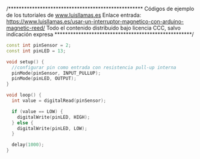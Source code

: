 /***************************************************
Códigos de ejemplo de los tutoriales de www.luisllamas.es
Enlace entrada: https://www.luisllamas.es/usar-un-interruptor-magnetico-con-arduino-magnetic-reed/
Todo el contenido distribuido bajo licencia CCC, salvo indicación expresa
****************************************************/

```cpp
const int pinSensor = 2;
const int pinLED = 13;

void setup() {
  //configurar pin como entrada con resistencia pull-up interna
  pinMode(pinSensor, INPUT_PULLUP);
  pinMode(pinLED, OUTPUT);
}

void loop() {
  int value = digitalRead(pinSensor);

  if (value == LOW) {
    digitalWrite(pinLED, HIGH);
  } else {
    digitalWrite(pinLED, LOW);
  }

  delay(1000);
}
```